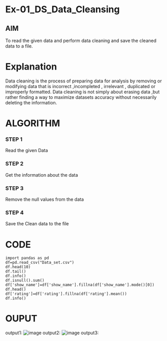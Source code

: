 # Ex-01_DS_Data_Cleansing


## AIM
To read the given data and perform data cleaning and save the cleaned data to a file. 

# Explanation
Data cleaning is the process of preparing data for analysis by removing or modifying data that is incorrect ,incompleted , irrelevant , duplicated or improperly formatted. 
Data cleaning is not simply about erasing data ,but rather finding a way to maximize datasets accuracy without necessarily deleting the information. 

# ALGORITHM
### STEP 1
Read the given Data
### STEP 2
Get the information about the data
### STEP 3
Remove the null values from the data
### STEP 4
Save the Clean data to the file


# CODE
```
import pandas as pd
df=pd.read_csv("Data_set.csv")
df.head(10)
df.tail()
df.info()
df.isnull().sum()
df['show_name']=df['show_name'].fillna(df['show_name'].mode()[0])
df.head()
df['rating']=df['rating'].fillna(df['rating'].mean())
df.info()
```

# OUPUT
output1:
![image](https://user-images.githubusercontent.com/94165326/159853794-8f288f57-3104-48ec-ab06-1fced896aad5.png)
output2:
![image](https://user-images.githubusercontent.com/94165326/159853924-c2d9cbe5-ce45-4569-b13a-535d2a1b1628.png)
output3:
